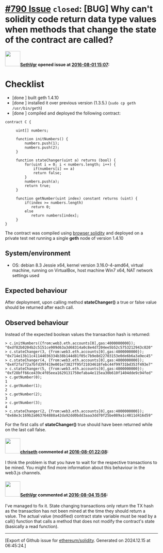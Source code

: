# [\#790 Issue](https://github.com/ethereum/solidity/issues/790) `closed`: [BUG] Why can't solidity code return data type values when methods that change the state of the contract are called?

#### <img src="https://avatars.githubusercontent.com/u/19685073?v=4" width="50">[SethVgr](https://github.com/SethVgr) opened issue at [2016-08-01 15:07](https://github.com/ethereum/solidity/issues/790):

# Checklist
- [done ] built geth 1.4.10
- [done ] installed it over previous version (1.3.5.) (`sudo cp geth /usr/bin/geth`)
- [done ] compiled  and deployed the following contract:

```
contract C {

     uint[] numbers;

     function initNumbers() {
         numbers.push(1);
         numbers.push(2);
     }

     function stateChanger(uint a) returns (bool) {
         for(uint i = 0; i < numbers.length; i++) {
             if(numbers[i] == a)
             return false;
         }
         numbers.push(a);
         return true;
     }

     function getNumber(uint index) constant returns (uint) {
         if(index >= numbers.length)
            return 0;
         else
            return numbers[index];
     }
}
```

The contract was compiled using [browser solidity](https://ethereum.github.io/browser-solidity/#version=soljson-latest.js) and deployed on a private test net running a single **geth** node of version 1.4.10
## System/environment
- OS: debian 8.3 Jessie x64, kernel version 3.16.0-4-amd64, virtual machine, running on VirtualBox, host machine Win7 x64, NAT network settings used
## Expected behaviour

After deployment, upon calling method **stateChanger()** a true or false value should be returned after each call.
## Observed behaviour

Instead of the expected boolean values the transaction hash is returned:

```
> c.initNumbers({from:web3.eth.accounts[0],gas:4000000000});
"0xdf82b0204b2c5151ce909d63a3d68314a0c8e4d7204ee5b52c5753212943c020"
> c.stateChanger(3, {from:web3.eth.accounts[0],gas:4000000000});
"0x714e13b11c41144036334b38b144d81f05c7b9e8d22703153e0de6b6a3a9ec45"
> c.stateChanger(4, {from:web3.eth.accounts[0],gas:4000000000});
"0x4f2fa772a7bfd39f419e001e73827f95f21034618febc44f99731bd353f493e7"
> c.stateChanger(5, {from:web3.eth.accounts[0],gas:4000000000});
"0xf28bff66ce439c4f05eea1629131750efaba4e115ea30b610f1404dde9c94fed"
> c.getNumber(0);
1
> c.getNumber(1);
2
> c.getNumber(2);
3
> c.getNumber(3);
4
> c.stateChanger(2, {from:web3.eth.accounts[0],gas:4000000000});
"0x68e3c169b2a063764888a42da92dd0bdd3aaa3dd70f25be089a1c4811d416d59"

```

For the first calls of **stateChanger()** true should have been returned while on the last call false. 


#### <img src="https://avatars.githubusercontent.com/u/9073706?v=4" width="50">[chriseth](https://github.com/chriseth) commented at [2016-08-01 22:08](https://github.com/ethereum/solidity/issues/790#issuecomment-236723076):

I think the problem is that you have to wait for the respective transactions to be mined. You might find more information about this behaviour in the web3.js channels.

#### <img src="https://avatars.githubusercontent.com/u/19685073?v=4" width="50">[SethVgr](https://github.com/SethVgr) commented at [2016-08-04 15:56](https://github.com/ethereum/solidity/issues/790#issuecomment-237598035):

I've managed to fix it. State changing transactions only return the TX hash as the transaction has not been mined at the time they should return a value. The actual value (modified) contract state variable must be read by a call() function that calls a method that does not modify the contract's state (basically a read function).


-------------------------------------------------------------------------------



[Export of Github issue for [ethereum/solidity](https://github.com/ethereum/solidity). Generated on 2024.12.15 at 06:45:24.]
